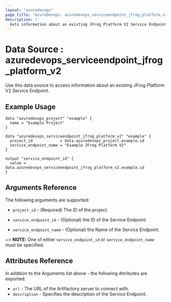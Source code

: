 ```yaml
---
layout: "azuredevops"
page_title: "AzureDevops: azuredevops_serviceendpoint_jfrog_platform_v2"
description: |-
  Gets information about an existing JFrog Platform V2 Service Endpoint. 
---
```


# Data Source : azuredevops_serviceendpoint_jfrog_platform_v2

Use this data source to access information about an existing JFrog Platform V2 Service Endpoint.

## Example Usage

```hcl
data "azuredevops_project" "example" {
  name = "Example Project"
}

data "azuredevops_serviceendpoint_jfrog_platform_v2" "example" {
  project_id            = data.azuredevops_project.example.id
  service_endpoint_name = "Example JFrog Platform V2"
}

output "service_endpoint_id" {
  value = data.azuredevops_serviceendpoint_jfrog_platform_v2.example.id
}
```

## Arguments Reference

The following arguments are supported:

* `project_id` - (Required) The ID of the project.

* `service_endpoint_id` - (Optional) the ID of the Service Endpoint.

* `service_endpoint_name` - (Optional) the Name of the Service Endpoint.

~> **NOTE:** One of either `service_endpoint_id` or `service_endpoint_name` must be specified.

## Attributes Reference

In addition to the Arguments list above - the following Attributes are exported:

* `url` - The URL of the Artifactory server to connect with.
* `description` - Specifies the description of the Service Endpoint.
